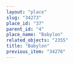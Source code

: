 ```yaml
---
layout: "place"
slug: "34273"
place_id: "37"
parent_id: "4"
place_name: "Babylon"
related_objects: "2355"
title: "Babylon"
previous_item: "34276"
---
```

